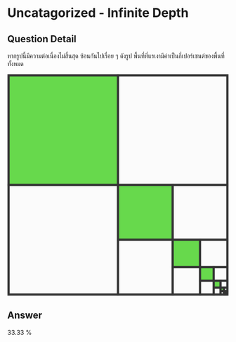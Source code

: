 # Uncatagorized - Infinite Depth
## Question Detail
หากรูปนี้มีความต่อเนื่องไม่สิ้นสุด ซ้อนกันไปเรื่อย ๆ ดังรูป พื้นที่ที่แรเงามีค่าเป็นกี่เปอร์เซนต์ของพื้นที่ทั้งหมด

![](assets/infinite_depth.png)

## Answer
33.33 %

